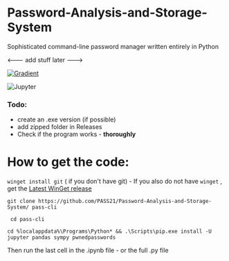 # Password-Analysis-and-Storage-System
Sophisticated command-line password manager written entirely in Python

<--- add stuff later --->

<!-- [![Open in Gitpod (beta)](https://gitpod.io/button/open-in-gitpod.svg)](https://gitpod.io/#https://github.com/PASS21/Password-Analysis-and-Storage-System/) -->



[![Gradient](https://assets.paperspace.io/img/gradient-badge.svg)](https://console.paperspace.com/github/PASS21/Password-Analysis-and-Storage-System/blob/main/Password.ipynb?clone=True)

![Jupyter](https://img.shields.io/badge/Made%20with-Jupyter-orange?style=for-the-badge&logo=Jupyter)

### Todo:
- create an .exe version (if possible)
- add zipped folder in Releases
- Check if the program works - **thoroughly**



# How to get the code:

`winget install git` ( if you don't have git) - If you also do not have `winget` ,  get the [Latest WinGet release](https://github.com/microsoft/winget-cli/releases/download/v1.1.12653/Microsoft.DesktopAppInstaller_8wekyb3d8bbwe.msixbundle)

`git clone https://github.com/PASS21/Password-Analysis-and-Storage-System/ pass-cli`

` cd pass-cli`

` cd %localappdata%\Programs\Python* && .\Scripts\pip.exe install -U jupyter pandas sympy pwnedpasswords `

Then run the last cell in the .ipynb file - or the full .py file 

